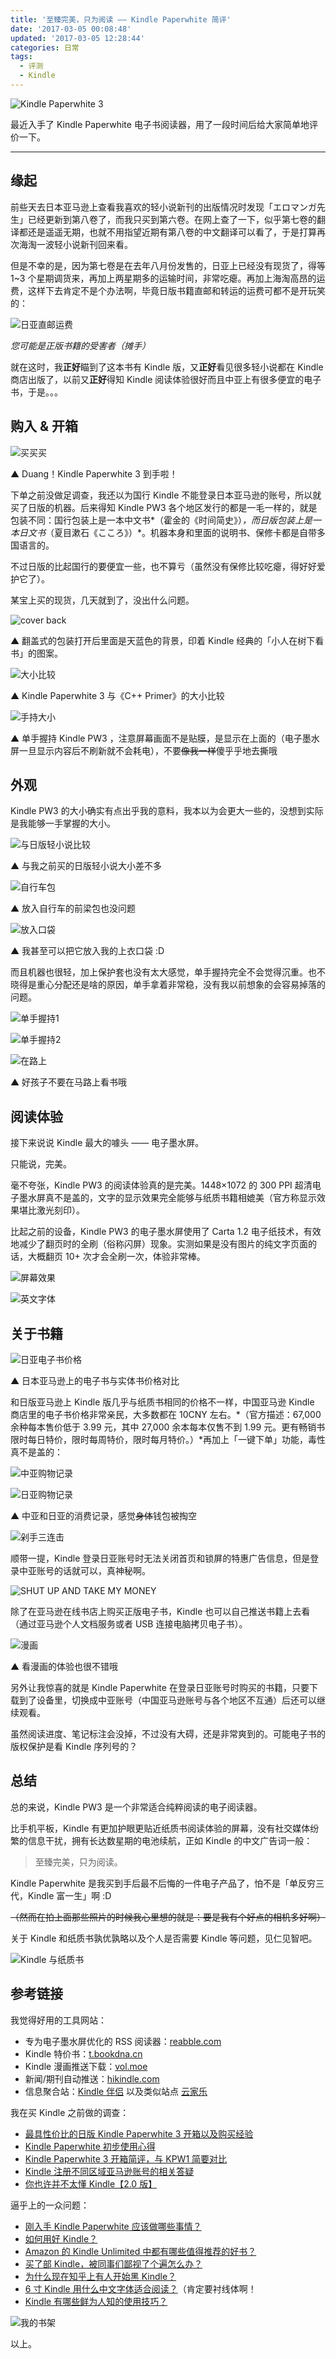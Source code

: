 ```yaml
---
title: '至臻完美，只为阅读 —— Kindle Paperwhite 简评'
date: '2017-03-05 00:08:48'
updated: '2017-03-05 12:28:44'
categories: 日常
tags:
  - 评测
  - Kindle
---
```


![Kindle Paperwhite 3](https://ooo.0o0.ooo/2017/03/04/58bab82fcd86e.jpg)

最近入手了 Kindle Paperwhite 电子书阅读器，用了一段时间后给大家简单地评价一下。

----------

## 缘起

前些天去日本亚马逊上查看我喜欢的轻小说新刊的出版情况时发现「エロマンガ先生」已经更新到第八卷了，而我只买到第六卷。在网上查了一下，似乎第七卷的翻译都还是遥遥无期，也就不用指望近期有第八卷的中文翻译可以看了，于是打算再次海淘一波轻小说新刊回来看。

但是不幸的是，因为第七卷是在去年八月份发售的，日亚上已经没有现货了，得等 1~3 个星期调货来，再加上两星期多的运输时间，非常吃瘪。再加上海淘高昂的运费，这样下去肯定不是个办法啊，毕竟日版书籍直邮和转运的运费可都不是开玩笑的：

![日亚直邮运费](https://ooo.0o0.ooo/2017/03/04/58ba981845451.png)

*您可能是正版书籍的受害者（摊手）*

就在这时，我**正好**瞄到了这本书有 Kindle 版，又**正好**看见很多轻小说都在 Kindle 商店出版了，以前又**正好**得知 Kindle 阅读体验很好而且中亚上有很多便宜的电子书，于是。。。

<!--more-->

## 购入 & 开箱

![买买买](https://ooo.0o0.ooo/2017/03/04/58bab82ec2db9.jpg)

▲ Duang！Kindle Paperwhite 3 到手啦！

下单之前没做足调查，我还以为国行 Kindle 不能登录日本亚马逊的账号，所以就买了日版的机器。后来得知 Kindle PW3 各个地区发行的都是一毛一样的，就是包装不同：国行包装上是一本中文书*（霍金的《时间简史》）*，而日版包装上是一本日文书*（夏目漱石《こころ》）*。机器本身和里面的说明书、保修卡都是自带多国语言的。

不过日版的比起国行的要便宜一些，也不算亏（虽然没有保修比较吃瘪，得好好爱护它了）。

某宝上买的现货，几天就到了，没出什么问题。

![cover back](https://ooo.0o0.ooo/2017/03/04/58babbc21505b.jpg)

▲ 翻盖式的包装打开后里面是天蓝色的背景，印着 Kindle 经典的「小人在树下看书」的图案。

![大小比较](https://ooo.0o0.ooo/2017/03/04/58bab82df0147.jpg)

▲ Kindle Paperwhite 3 与《C++ Primer》的大小比较

![手持大小](https://ooo.0o0.ooo/2017/03/04/58bab82d3b3e5.jpg)

▲ 单手握持 Kindle PW3 ，注意屏幕画面不是贴膜，是显示在上面的（电子墨水屏一旦显示内容后不刷新就不会耗电），不要~~像我一样~~傻乎乎地去撕哦

## 外观

Kindle PW3 的大小确实有点出乎我的意料，我本以为会更大一些的，没想到实际是我能够一手掌握的大小。

![与日版轻小说比较](https://ooo.0o0.ooo/2017/03/04/58babd8ce7b64.jpg)

▲ 与我之前买的日版轻小说大小差不多

![自行车包](https://ooo.0o0.ooo/2017/03/04/58bab8300949b.jpg)

▲ 放入自行车的前梁包也没问题

![放入口袋](https://ooo.0o0.ooo/2017/03/04/58bab82ec6e3d.jpg)

▲ 我甚至可以把它放入我的上衣口袋 :D

而且机器也很轻，加上保护套也没有太大感觉，单手握持完全不会觉得沉重。也不晓得是重心分配还是啥的原因，单手拿着非常稳，没有我以前想象的会容易掉落的问题。

![单手握持1](https://ooo.0o0.ooo/2017/03/04/58bab82eae4b6.jpg)

![单手握持2](https://ooo.0o0.ooo/2017/03/04/58babf8b1308f.jpg)

![在路上](https://ooo.0o0.ooo/2017/03/04/58bab82f75f39.jpg)

▲ 好孩子不要在马路上看书哦

## 阅读体验

接下来说说 Kindle 最大的噱头 —— 电子墨水屏。

只能说，完美。

毫不夸张，Kindle PW3 的阅读体验真的是完美。1448×1072 的 300 PPI 超清电子墨水屏真不是盖的，文字的显示效果完全能够与纸质书籍相媲美（官方称显示效果堪比激光刻印）。

比起之前的设备，Kindle PW3 的电子墨水屏使用了 Carta 1.2 电子纸技术，有效地减少了翻页时的全刷（俗称闪屏）现象。实测如果是没有图片的纯文字页面的话，大概翻页 10+ 次才会全刷一次，体验非常棒。

![屏幕效果](https://ooo.0o0.ooo/2017/03/04/58bac0b1a9a2f.jpg)

![英文字体](https://ooo.0o0.ooo/2017/03/04/58bab82f6da9e.jpg)

## 关于书籍

![日亚电子书价格](https://ooo.0o0.ooo/2017/03/05/58bb93cfd6f72.png)

▲ 日本亚马逊上的电子书与实体书价格对比

和日版亚马逊上 Kindle 版几乎与纸质书相同的价格不一样，中国亚马逊 Kindle 商店里的电子书价格非常亲民，大多数都在 10CNY 左右。*（官方描述：67,000 余种每本售价低于 3.99 元，其中 27,000 余本每本仅售不到 1.99 元。更有畅销书限时每日特价，限时每周特价，限时每月特价。）*再加上「一键下单」功能，毒性真不是盖的：

![中亚购物记录](https://ooo.0o0.ooo/2017/03/04/58bae301ef7fe.png)

![日亚购物记录](https://ooo.0o0.ooo/2017/03/04/58bace9b5b13d.png)

▲ 中亚和日亚的消费记录，感觉~~身体~~钱包被掏空

![剁手三连击](https://ooo.0o0.ooo/2017/03/05/58bb933ecdaf2.png)

顺带一提，Kindle 登录日亚账号时无法关闭首页和锁屏的特惠广告信息，但是登录中亚账号的话就可以，真神秘啊。

![SHUT UP AND TAKE MY MONEY](https://ooo.0o0.ooo/2017/03/04/58bacaaf94140.jpg)

除了在亚马逊在线书店上购买正版电子书，Kindle 也可以自己推送书籍上去看（通过亚马逊个人文档服务或者 USB 连接电脑拷贝电子书）。

![漫画](https://ooo.0o0.ooo/2017/03/04/58bad1e1a459b.jpg)

▲ 看漫画的体验也很不错哦

另外让我惊喜的就是 Kindle Paperwhite 在登录日亚账号时购买的书籍，只要下载到了设备里，切换成中亚账号（中国亚马逊账号与各个地区不互通）后还可以继续观看。

虽然阅读进度、笔记标注会没掉，不过没有大碍，还是非常爽到的。可能电子书的版权保护是看 Kindle 序列号的？

## 总结

总的来说，Kindle PW3 是一个非常适合纯粹阅读的电子阅读器。

比手机平板，Kindle 有更加护眼更贴近纸质书阅读体验的屏幕，没有社交媒体纷繁的信息干扰，拥有长达数星期的电池续航，正如 Kindle 的中文广告词一般：

> 至臻完美，只为阅读。

Kindle Paperwhite 是我买到手后最不后悔的一件电子产品了，怕不是「单反穷三代，Kindle 富一生」啊 :D

~~（然而在拍上面那些照片的时候我心里想的就是：要是我有个好点的相机多好啊）~~

关于 Kindle 和纸质书孰优孰略以及个人是否需要 Kindle 等问题，见仁见智吧。

![Kindle 与纸质书](https://ooo.0o0.ooo/2017/03/04/58bad3e84d358.jpg)

## 参考链接

我觉得好用的工具网站：

- 专为电子墨水屏优化的 RSS 阅读器：[reabble.com](http://reabble.com/)
- Kindle 特价书：[t.bookdna.cn](http://t.bookdna.cn/)
- Kindle 漫画推送下载：[vol.moe](http://vol.moe/)
- 新闻/期刊自动推送：[hikindle.com](http://hikindle.com/)
- 信息聚合站：[Kindle 伴侣](https://kindlefere.com/) 以及类似站点 [云家乐](http://www.yunjiale.net)

我在买 Kindle 之前做的调查：

- [最具性价比的日版 Kindle Paperwhite 3 开箱以及购买经验](http://post.smzdm.com/p/86612/)
- [Kindle Paperwhite 初步使用心得](http://memoryfun3.com/life/kpw/)
- [Kindle Paperwhite 3 开箱简评，与 KPW1 简要对比](http://post.smzdm.com/p/309326/)
- [Kindle 注册不同区域亚马逊账号的相关答疑](https://kindlefere.com/post/492.html)
- [你也许并不太懂 Kindle【2.0 版】](https://zhuanlan.zhihu.com/p/21427454)

逼乎上的一众问题：

- [刚入手 Kindle Paperwhite 应该做哪些事情？](https://www.zhihu.com/question/22193869)
- [如何用好 Kindle？](https://www.zhihu.com/question/21158269)
- [Amazon 的 Kindle Unlimited 中都有哪些值得推荐的好书？](https://www.zhihu.com/question/29421920)
- [买了部 Kindle，被同事们鄙视了个遍怎么办？](https://www.zhihu.com/question/29249529)
- [为什么现在知乎上有人开始黑 Kindle？](https://www.zhihu.com/question/27942445)
- [6 寸 Kindle 用什么中文字体适合阅读？](https://www.zhihu.com/question/20201904)（肯定要衬线体啊！
- [Kindle 有哪些鲜为人知的使用技巧？](https://www.zhihu.com/question/27741189)

![我的书架](https://ooo.0o0.ooo/2017/03/04/58bad3e838a0a.jpg)

以上。
